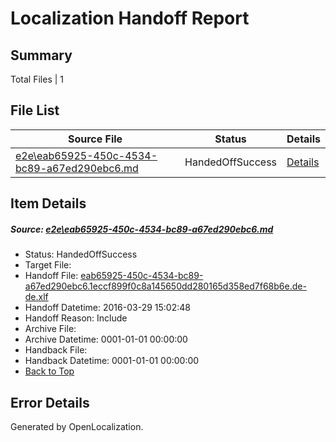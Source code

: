# <a name='report-top'></a> Localization Handoff Report

## Summary
 Total Files | 1

## File List
 Source File | Status | Details 
 ----------- | ------ | ------- 
 [e2e\eab65925-450c-4534-bc89-a67ed290ebc6.md](https://github.com/OpenLocalizationTest/oltest/blob/fc6f78d93f4984eb4a4eec6e7b1c383277b3f1db/e2e/eab65925-450c-4534-bc89-a67ed290ebc6.md) | HandedOffSuccess | [Details](#a03fb365ffe4898c3af8153fe511b6632bf55a711)

## Item Details
##### <a name='a03fb365ffe4898c3af8153fe511b6632bf55a711'></a> Source: [e2e\eab65925-450c-4534-bc89-a67ed290ebc6.md](https://github.com/OpenLocalizationTest/oltest/blob/fc6f78d93f4984eb4a4eec6e7b1c383277b3f1db/e2e/eab65925-450c-4534-bc89-a67ed290ebc6.md)
* Status: HandedOffSuccess
* Target File: 
* Handoff File: [eab65925-450c-4534-bc89-a67ed290ebc6.1eccf899f0c8a145650dd280165d358ed7f68b6e.de-de.xlf](https://github.com/OpenLocalizationTestOrg/olhandoff-e2e/blob/3328eed58139f2a361569e0fec5bb81e53a3edc7/ol-handoff/OpenLocalizationTestOrg/oltest.de-de/ci/ht/eab65925-450c-4534-bc89-a67ed290ebc6.1eccf899f0c8a145650dd280165d358ed7f68b6e.de-de.xlf)
* Handoff Datetime: 2016-03-29 15:02:48
* Handoff Reason: Include
* Archive File: 
* Archive Datetime: 0001-01-01 00:00:00
* Handback File: 
* Handback Datetime: 0001-01-01 00:00:00
* [Back to Top](#report-top)


## Error Details

Generated by OpenLocalization.
